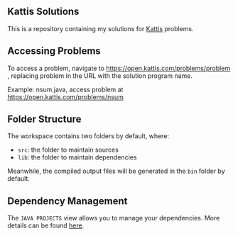 ## Kattis Solutions

This is a repository containing my solutions for [Kattis](https://open.kattis.com) problems.

## Accessing Problems
To access a problem, navigate to https://open.kattis.com/problems/problem , replacing problem in the URL with the solution program name.

Example: nsum.java, access problem at https://open.kattis.com/problems/nsum 

## Folder Structure

The workspace contains two folders by default, where:

- `src`: the folder to maintain sources
- `lib`: the folder to maintain dependencies

Meanwhile, the compiled output files will be generated in the `bin` folder by default.

## Dependency Management

The `JAVA PROJECTS` view allows you to manage your dependencies. More details can be found [here](https://github.com/microsoft/vscode-java-dependency#manage-dependencies).
